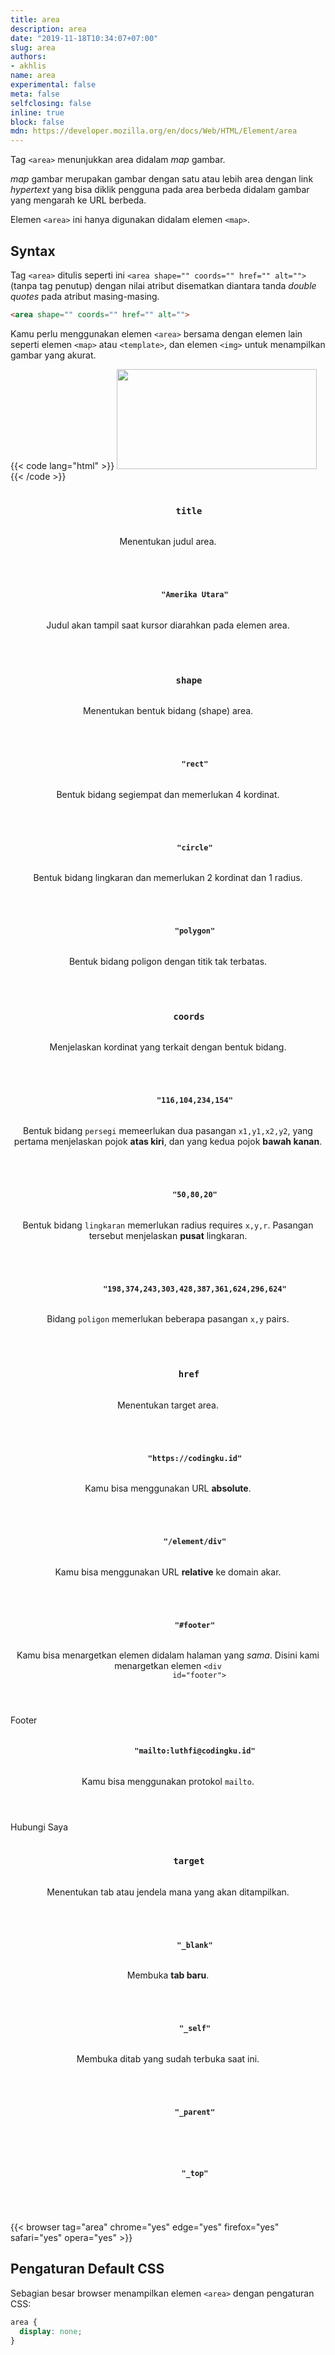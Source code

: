 ```yaml
---
title: area
description: area
date: "2019-11-18T10:34:07+07:00"
slug: area
authors:
- akhlis
name: area
experimental: false
meta: false
selfclosing: false
inline: true
block: false
mdn: https://developer.mozilla.org/en/docs/Web/HTML/Element/area
---
```


Tag `<area>` menunjukkan area didalam _map_ gambar.

_map_ gambar merupakan gambar dengan satu atau lebih area dengan link _hypertext_ yang bisa diklik pengguna pada area berbeda didalam gambar yang mengarah ke URL berbeda.

Elemen `<area>` ini hanya digunakan didalam elemen `<map>`.

## Syntax

Tag `<area>` ditulis seperti ini `<area shape="" coords="" href="" alt="">`(tanpa tag penutup) dengan nilai atribut disematkan diantara tanda _double quotes_ pada atribut masing-masing.

```html
<area shape="" coords="" href="" alt="">
```

Kamu perlu menggunakan elemen `<area>` bersama dengan elemen lain seperti elemen `<map>` atau `<template>`, dan elemen `<img>` untuk menampilkan gambar yang akurat.


{{< code lang="html" >}}
<img src="/images/world-continents.png" width="320" height="160" orgwidth="320" orgheight="160"
  usemap="#world-continents">
<map name="world-continents">
  <area title="North America" href="https://en.wikipedia.org/wiki/North_America" shape="poly"
    coords="48,89,67,69,77,49,140,0,68,0,6,10,4,31,16,69">
  <area title="South America" href="https://en.wikipedia.org/wiki/South_America" shape="poly"
    coords="48,88,61,74,119,99,95,160,66,159">
  <area title="Europe" href="https://en.wikipedia.org/wiki/Europe" shape="poly"
    coords="124,49,145,46,158,50,187,43,198,6,146,1,115,21">
  <area title="Africa" href="https://en.wikipedia.org/wiki/Africa" shape="poly"
    coords="121,53,140,47,169,51,186,77,196,80,188,137,156,136,138,97,118,86">
  <area title="Asia" href="https://en.wikipedia.org/wiki/Asia" shape="poly"
    coords="166,50,184,77,201,74,215,91,258,108,263,87,283,74,297,8,192,3,191,29,187,46,170,42">
  <area title="Australia" href="https://en.wikipedia.org/wiki/Australia_(continent)" shape="poly"
    coords="257,107,263,85,314,89,316,137,294,151,249,132,248,114">
</map>
{{< /code >}}

<article id="area-title" class="attribute">
  <header class="attribute__header">
    <h3 class="attribute__name">
      <code class="tag" data-tooltip="Click to copy" data-clipboard-text="title">
        title
      </code>
    </h3>
    <div class="attribute__description">
      <p>Menentukan judul area.</p>
    </div>
  </header>
  <div class="attribute__values">
    <article id="area-title-north-america" class="value">
      <header class="value__header">
        <h4 class="value__name">
          <code class="tag" data-tooltip="Click to copy" title=&quot;Amerika Utara&quot;"
            data-clipboard-text="title=&quot;Amerika Utara&quot;">
            "Amerika Utara"
          </code>
        </h4>
        <div class="value__description">
          <p>Judul akan tampil saat kursor diarahkan pada elemen area.</p>
        </div>
      </header>
      <aside class="value__preview">
        <div class="value__output"><area title="North America"></area></div>
      </aside>
    </article>
  </div>
</article>
<article id="area-shape" class="attribute">
  <header class="attribute__header">
    <h3 class="attribute__name">
      <code class="tag" data-tooltip="Click to copy" data-clipboard-text="shape">
        shape
      </code>
    </h3>
    <div class="attribute__description">
      <p>Menentukan bentuk bidang (shape) area.</p>
    </div>
  </header>
  <div class="attribute__values">
    <article id="area-shape-rect" class="value">
      <header class="value__header">
        <h4 class="value__name">
          <code class="tag" data-tooltip="Click to copy shape=&quot;rect&quot;"
            data-clipboard-text="shape=&quot;rect&quot;">
            "rect"
          </code>
        </h4>
        <div class="value__description">
          <p>Bentuk bidang segiempat dan memerlukan 4 kordinat.</p>
        </div>
      </header>
      <aside class="value__preview">
        <div class="value__output"><area shape="rect"></area></div>
      </aside>
    </article>
    <article id="area-shape-circle" class="value">
      <header class="value__header">
        <h4 class="value__name">
          <code class="tag" data-tooltip="Click to copy shape=&quot;circle&quot;"
            data-clipboard-text="shape=&quot;circle&quot;">
            "circle"
          </code>
        </h4>
        <div class="value__description">
          <p>Bentuk bidang lingkaran dan memerlukan 2 kordinat dan 1 radius.</p>
        </div>
      </header>
      <aside class="value__preview">
        <div class="value__output"><area shape="circle"></area></div>
      </aside>
    </article>
    <article id="area-shape-polygon" class="value">
      <header class="value__header">
        <h4 class="value__name">
          <code class="tag" data-tooltip="Click to copy shape=&quot;polygon&quot;"
            data-clipboard-text="shape=&quot;polygon&quot;">
            "polygon"
          </code>
        </h4>
        <div class="value__description">
          <p>Bentuk bidang poligon dengan titik tak terbatas.</p>
        </div>
      </header>
      <aside class="value__preview">
        <div class="value__output"><area shape="polygon"></area></div>
      </aside>
    </article>
  </div>
</article>
<article id="area-coords" class="attribute">
  <header class="attribute__header">
    <h3 class="attribute__name">
      <code class="tag" data-tooltip="Click to copy" data-clipboard-text="coords">
        coords
      </code>
    </h3>
    <div class="attribute__description">
      <p>Menjelaskan kordinat yang terkait dengan bentuk bidang.</p>
    </div>
  </header>
  <div class="attribute__values">
    <article id="area-coords-116104234154" class="value">
      <header class="value__header">
        <h4 class="value__name">
          <code class="tag" data-tooltip="Click to copy coords=&quot;116,104,234,154&quot;"
            data-clipboard-text="coords=&quot;116,104,234,154&quot;">
            "116,104,234,154"
          </code>
        </h4>
        <div class="value__description">
          <p>Bentuk bidang <code>persegi</code> memeerlukan dua pasangan <code>x1,y1,x2,y2</code>, yang pertama menjelaskan pojok <strong>atas kiri</strong>, dan yang kedua pojok <strong>bawah kanan</strong>.</p>
        </div>
      </header>
      <aside class="value__preview">
        <div class="value__output"><area coords="116,104,234,154"></area></div>
      </aside>
    </article>
    <article id="area-coords-508020" class="value">
      <header class="value__header">
        <h4 class="value__name">
          <code class="tag" data-tooltip="Click to copy coords=&quot;50,80,20&quot;"
            data-clipboard-text="coords=&quot;50,80,20&quot;">
            "50,80,20"
          </code>
        </h4>
        <div class="value__description">
          <p>Bentuk bidang <code>lingkaran</code> memerlukan radius requires <code>x,y,r</code>. Pasangan tersebut menjelaskan <strong>pusat</strong> lingkaran.</p>
        </div>
      </header>
      <aside class="value__preview">
        <div class="value__output"><area coords="50,80,20"></area></div>
      </aside>
    </article>
    <article id="area-coords-198374243303428387361624296624" class="value">
      <header class="value__header">
        <h4 class="value__name">
          <code class="tag" data-tooltip="Click to copy coords=&quot;198,374,243,303,428,387,361,624,296,624&quot;"
            data-clipboard-text="coords=&quot;198,374,243,303,428,387,361,624,296,624&quot;">
            "198,374,243,303,428,387,361,624,296,624"
          </code>
        </h4>
        <div class="value__description">
          <p>Bidang <code>poligon</code> memerlukan beberapa pasangan <code>x,y</code> pairs.</p>
        </div>
      </header>
      <aside class="value__preview">
        <div class="value__output"><area coords="198,374,243,303,428,387,361,624,296,624"></area></div>
      </aside>
    </article>
  </div>
</article>
<article id="area-href" class="attribute">
  <header class="attribute__header">
    <h3 class="attribute__name">
      <code class="tag" data-tooltip="Click to copy" data-clipboard-text="href">
        href
      </code>
    </h3>
    <div class="attribute__description">
      <p>Menentukan target area.</p>
    </div>
  </header>
  <div class="attribute__values">
    <article id="area-href-httphtmlreferenceio" class="value">
      <header class="value__header">
        <h4 class="value__name">
          <code class="tag" data-tooltip="Click to copy href=&quot;https://codingku.id&quot;"
            data-clipboard-text="href=&quot;https://codingku.id&quot;">
            "https://codingku.id"
          </code>
        </h4>
        <div class="value__description">
          <p>Kamu bisa menggunakan URL <strong>absolute</strong>.</p>
        </div>
      </header>
      <aside class="value__preview">
        <div class="value__output"><area href="https://codingku.id"></area></div>
      </aside>
    </article>
    <article id="area-href-elementdiv" class="value">
      <header class="value__header">
        <h4 class="value__name">
          <code class="tag" data-tooltip="Click to copy href=&quot;/element/div&quot;"
            data-clipboard-text="href=&quot;/element/div&quot;">
            "/element/div"
          </code>
        </h4>
        <div class="value__description">
          <p>Kamu bisa menggunakan URL <strong>relative</strong> ke domain akar.</p>
        </div>
      </header>
      <aside class="value__preview">
        <div class="value__output"><area href="/element/div"></area></div>
      </aside>
    </article>
    <article id="area-href-footer" class="value">
      <header class="value__header">
        <h4 class="value__name">
          <code class="tag" data-tooltip="Click to copy href=&quot;#footer&quot;"
            data-clipboard-text="href=&quot;#footer&quot;">
            "#footer"
          </code>
        </h4>
        <div class="value__description">
          <p>Kamu bisa menargetkan elemen didalam halaman yang <em>sama</em>. Disini kami menargetkan elemen <code>&lt;div
              id=&quot;footer&quot;&gt;</code></p>
        </div>
      </header>
      <aside class="value__preview">
        <div class="value__output"><area href="#footer">Footer</area></div>
      </aside>
    </article>
    <article id="area-href-mailtoalexsmithcom" class="value">
      <header class="value__header">
        <h4 class="value__name">
          <code class="tag" data-tooltip="Click to copy href=&quot;mailto:alex@smith.com&quot;"
            data-clipboard-text="href=&quot;mailto:alex@smith.com&quot;">
            "mailto:luthfi@codingku.id"
          </code>
        </h4>
        <div class="value__description">
          <p>Kamu bisa menggunakan protokol <code>mailto</code>.</p>
        </div>
      </header>
      <aside class="value__preview">
        <div class="value__output"><area href="mailto:luthfi@codingku.id">Hubungi Saya</area></div>
      </aside>
    </article>
  </div>
</article>
<article id="area-target" class="attribute">
  <header class="attribute__header">
    <h3 class="attribute__name">
      <code class="tag" data-tooltip="Click to copy" data-clipboard-text="target">
        target
      </code>
    </h3>
    <div class="attribute__description">
      <p>Menentukan tab atau jendela mana yang akan ditampilkan.</p>
    </div>
  </header>
  <div class="attribute__values">
    <article id="area-target-_blank" class="value">
      <header class="value__header">
        <h4 class="value__name">
          <code class="tag" data-tooltip="Click to copy target=&quot;_blank&quot;"
            data-clipboard-text="target=&quot;_blank&quot;">
            "_blank"
          </code>
        </h4>
        <div class="value__description">
          <p>Membuka <strong>tab baru</strong>.</p>
        </div>
      </header>
      <aside class="value__preview">
        <div class="value__output"><area href="https://codingku.id" target="_blank"></area></div>
      </aside>
    </article>
    <article id="area-target-_self" class="value">
      <header class="value__header">
        <h4 class="value__name">
          <code class="tag" data-tooltip="Click to copy target=&quot;_self&quot;"
            data-clipboard-text="target=&quot;_self&quot;">
            "_self"
          </code>
        </h4>
        <div class="value__description">
          <p>Membuka ditab yang sudah terbuka saat ini.</p>
        </div>
      </header>
      <aside class="value__preview">
        <div class="value__output"><area href="https://codingku.id" target="_self"></area></div>
      </aside>
    </article>
    <article id="area-target-_parent" class="value">
      <header class="value__header">
        <h4 class="value__name">
          <code class="tag" data-tooltip="Click to copy target=&quot;_parent&quot;"
            data-clipboard-text="target=&quot;_parent&quot;">
            "_parent"
          </code>
        </h4>
      </header>
      <aside class="value__preview">
        <div class="value__output"><area href="https://codingku.id" target="_parent"></area></div>
      </aside>
    </article>
    <article id="area-target-_top" class="value">
      <header class="value__header">
        <h4 class="value__name">
          <code class="tag" data-tooltip="Click to copy target=&quot;_top&quot;"
            data-clipboard-text="target=&quot;_top&quot;">
            "_top"
          </code>
        </h4>
      </header>
      <aside class="value__preview">
        <div class="value__output"><area href="https://codingku.id" target="_top"></area></div>
      </aside>
    </article>
  </div>
</article>


{{< browser tag="area" chrome="yes" edge="yes" firefox="yes" safari="yes" opera="yes" >}}

## Pengaturan Default CSS

Sebagian besar browser menampilkan elemen `<area>` dengan pengaturan CSS:

```css
area {
  display: none;
}
```